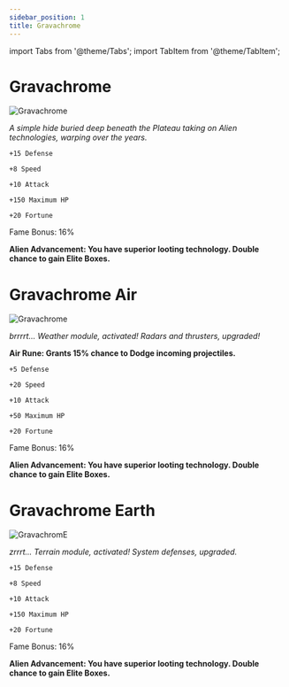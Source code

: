 ```yaml
---
sidebar_position: 1
title: Gravachrome
---
```


import Tabs from '@theme/Tabs';
import TabItem from '@theme/TabItem';

<Tabs>
  <TabItem value="Gravachrome" label="Gravachrome" default>

# Gravachrome

![Gravachrome](https://vwiki.valorserver.com/api/item/picture/gravachrome)

<i>A simple hide buried deep beneath the Plateau taking on Alien technologies, warping over the years.</i>

    +15 Defense

    +8 Speed

    +10 Attack

    +150 Maximum HP

    +20 Fortune

Fame Bonus: 16%

**Alien Advancement: You have superior looting technology. Double chance to gain Elite Boxes.**


  </TabItem>
  <TabItem value="Air" label="Air">

# Gravachrome Air

![Gravachrome](https://vwiki.valorserver.com/api/item/picture/gravachrome%20air)

<i>brrrrt... Weather module, activated! Radars and thrusters, upgraded!</i>

**Air Rune: Grants 15% chance to Dodge incoming projectiles.**

    +5 Defense

    +20 Speed

    +10 Attack

    +50 Maximum HP

    +20 Fortune

Fame Bonus: 16%

**Alien Advancement: You have superior looting technology. Double chance to gain Elite Boxes.**

  </TabItem>
  <TabItem value="Earth" label="Earth">

# Gravachrome Earth

![GravachromE](https://vwiki.valorserver.com/api/item/picture/gravachrome%20earth)

<i>zrrrt... Terrain module, activated! System defenses, upgraded.</i>
  
    +15 Defense

    +8 Speed

    +10 Attack

    +150 Maximum HP

    +20 Fortune

Fame Bonus: 16%

**Alien Advancement: You have superior looting technology. Double chance to gain Elite Boxes.**






  </TabItem>
  <TabItem value="Fire" label="Fire">








  </TabItem>
  <TabItem value="Water" label="Water">








  </TabItem>
</Tabs>
